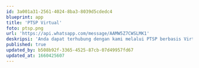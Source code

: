 ```yaml
---
id: 3a001a31-2561-4024-8ba3-8039d5cdedc4
blueprint: app
title: 'PTSP Virtual'
foto: ptsp.png
url: 'https://api.whatsapp.com/message/AAMW5Z7CWSLMK1'
deskripsi: 'Anda dapat terhubung dengan kami melalui PTSP berbasis Virtual dengan cara memindai QR Code'
published: true
updated_by: b508b92f-3365-4525-87cb-07d49957fd67
updated_at: 1660425607
---
```

